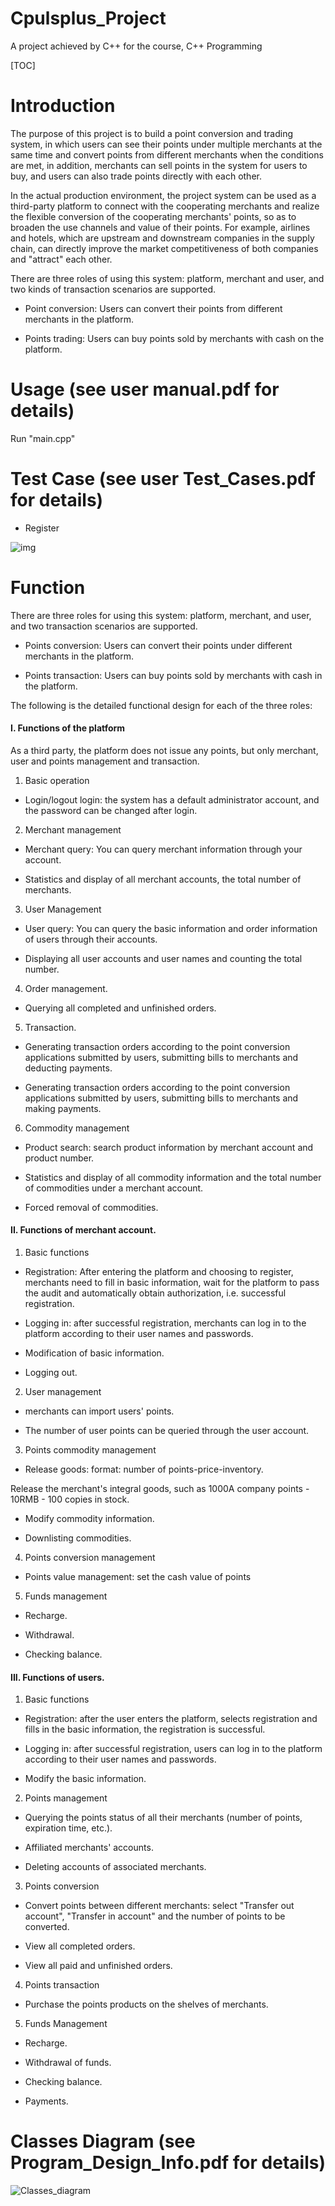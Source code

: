 # Cpulsplus_Project

A project achieved by C++ for the course, C++ Programming

[TOC]

# Introduction

The purpose of this project is to build a point conversion and trading system, in which users can see their points under multiple merchants at the same time and convert points from different merchants when the conditions are met, in addition, merchants can sell points in the system for users to buy, and users can also trade points directly with each other.

In the actual production environment, the project system can be used as a third-party platform to connect with the cooperating merchants and realize the flexible conversion of the cooperating merchants' points, so as to broaden the use channels and value of their points. For example, airlines and hotels, which are upstream and downstream companies in the supply chain, can directly improve the market competitiveness of both companies and "attract" each other.

 There are three roles of using this system: platform, merchant and user, and two kinds of transaction scenarios are supported.

- Point conversion: Users can convert their points from different merchants in the platform.

- Points trading: Users can buy points sold by merchants with cash on the platform.

  

# Usage  (see user manual.pdf for details)

Run "main.cpp"  



# Test Case (see user Test_Cases.pdf for details)

- Register  

![img](https://github.com/HuangJingying/Cpulsplus_Project/blob/main/Test_Case1.png)



 

# Function

There are three roles for using this system: platform, merchant, and user, and two transaction scenarios are supported.

- Points conversion: Users can convert their points under different merchants in the platform.

- Points transaction: Users can buy points sold by merchants with cash in the platform.

 The following is the detailed functional design for each of the three roles:

#### I. Functions of the platform

As a third party, the platform does not issue any points, but only merchant, user and points management and transaction.

1. Basic operation

- Login/logout login: the system has a default administrator account, and the password can be changed after login.

2. Merchant management

- Merchant query: You can query merchant information through your account.

- Statistics and display of all merchant accounts, the total number of merchants.

3. User Management

- User query: You can query the basic information and order information of users through their accounts.

- Displaying all user accounts and user names and counting the total number.

4. Order management.

- Querying all completed and unfinished orders.

5. Transaction.

- Generating transaction orders according to the point conversion applications submitted by users, submitting bills to merchants and deducting payments.

- Generating transaction orders according to the point conversion applications submitted by users, submitting bills to merchants and making payments.

6. Commodity management

- Product search: search product information by merchant account and product number.

- Statistics and display of all commodity information and the total number of commodities under a merchant account.

- Forced removal of commodities.

#### II. Functions of merchant account.

1. Basic functions

- Registration: After entering the platform and choosing to register, merchants need to fill in basic information, wait for the platform to pass the audit and automatically obtain authorization, i.e. successful registration.

- Logging in: after successful registration, merchants can log in to the platform according to their user names and passwords.

- Modification of basic information.

- Logging out.

2. User management

- merchants can import users' points.

- The number of user points can be queried through the user account.

3. Points commodity management

- Release goods: format: number of points-price-inventory.

Release the merchant's integral goods, such as 1000A company points - 10RMB - 100 copies in stock.

- Modify commodity information.

- Downlisting commodities.

4. Points conversion management

- Points value management: set the cash value of points

5. Funds management

- Recharge.

- Withdrawal.

- Checking balance.

#### III. Functions of users.

1. Basic functions

- Registration: after the user enters the platform, selects registration and fills in the basic information, the registration is successful.

- Logging in: after successful registration, users can log in to the platform according to their user names and passwords.

- Modify the basic information.

2. Points management

- Querying the points status of all their merchants (number of points, expiration time, etc.).

- Affiliated merchants' accounts.

- Deleting accounts of associated merchants.

3. Points conversion

- Convert points between different merchants: select "Transfer out account", "Transfer in account" and the number of points to be converted.

- View all completed orders.

- View all paid and unfinished orders.

4. Points transaction

- Purchase the points products on the shelves of merchants.

5. Funds Management

- Recharge.

- Withdrawal of funds.

- Checking balance.

- Payments.

# Classes Diagram (see Program_Design_Info.pdf for details)

![Classes_diagram](https://github.com/HuangJingying/Cpulsplus_Project/blob/main/Classes_diagram.png)





